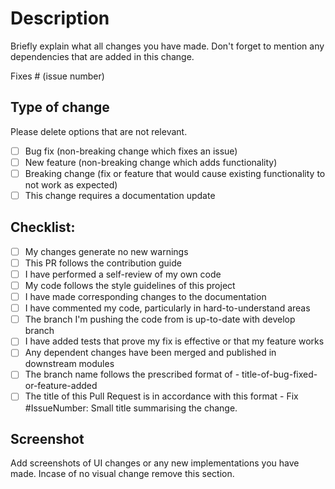# Description
Briefly explain what all changes you have made. Don't forget to mention any dependencies that are added in this change.

Fixes # (issue number)

## Type of change
Please delete options that are not relevant.
- [ ] Bug fix (non-breaking change which fixes an issue)
- [ ] New feature (non-breaking change which adds functionality)
- [ ] Breaking change (fix or feature that would cause existing functionality to not work as expected)
- [ ] This change requires a documentation update

## Checklist:

- [ ] My changes generate no new warnings
- [ ] This PR follows the contribution guide
- [ ] I have performed a self-review of my own code
- [ ] My code follows the style guidelines of this project
- [ ] I have made corresponding changes to the documentation
- [ ] I have commented my code, particularly in hard-to-understand areas
- [ ] The branch I'm pushing the code from is up-to-date with develop branch
- [ ] I have added tests that prove my fix is effective or that my feature works
- [ ] Any dependent changes have been merged and published in downstream modules
- [ ] The branch name follows the prescribed format of - title-of-bug-fixed-or-feature-added
- [ ] The title of this Pull Request is in accordance with this format - Fix #IssueNumber: Small title summarising the change.

## Screenshot
Add screenshots of UI changes or any new implementations you have made. Incase of no visual change remove this section.
